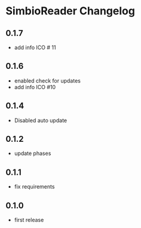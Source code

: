 # SimbioReader Changelog

## 0.1.7

- add info ICO # 11

## 0.1.6

- enabled check for updates
- add info ICO #10

## 0.1.4
- Disabled auto update

## 0.1.2

- update phases

## 0.1.1

- fix requirements

## 0.1.0

- first release